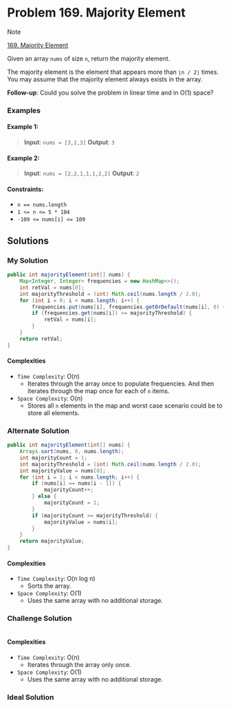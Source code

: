 # Problem 169. Majority Element

> [!NOTE]
> [169. Majority Element](https://leetcode.com/problems/majority-element/description/?envType=study-plan-v2&envId=top-interview-150)

Given an array `nums` of size `n`, return the majority element.

The majority element is the element that appears more than `⌊n / 2⌋` times. You may assume that the majority element always exists in the array.


**Follow-up**: Could you solve the problem in linear time and in O(1) space?

### Examples

#### Example 1:

> **Input**: `nums = [3,2,3]`
> **Output**: `3`

#### Example 2:

> **Input**: `nums = [2,2,1,1,1,2,2]`
> **Output**: `2`

#### Constraints:

- `n == nums.length`
- `1 <= n <= 5 * 104`
- `-109 <= nums[i] <= 109`

## Solutions

### My Solution

```java
public int majorityElement(int[] nums) {
    Map<Integer, Integer> frequencies = new HashMap<>();
    int retVal = nums[0];
    int majorityThreshold = (int) Math.ceil(nums.length / 2.0);
    for (int i = 0; i < nums.length; i++) {
        frequencies.put(nums[i], frequencies.getOrDefault(nums[i], 0) + 1);
        if (frequencies.get(nums[i]) >= majorityThreshold) {
            retVal = nums[i];
        }
    }
    return retVal;
}
```

#### Complexities

- `Time Complexity`: O(n)
    - Iterates through the array once to populate frequencies. And then iterates through the map once for each of `n` items.
- `Space Complexity`: O(n)
    - Stores all `n` elements in the map and worst case scenario could be to store all elements.

### Alternate Solution

```java
public int majorityElement(int[] nums) {
    Arrays.sort(nums, 0, nums.length);
    int majorityCount = 1;
    int majorityThreshold = (int) Math.ceil(nums.length / 2.0);
    int majorityValue = nums[0];
    for (int i = 1; i < nums.length; i++) {
        if (nums[i] == nums[i - 1]) {
            majorityCount++;
        } else {
            majorityCount = 1;
        }
        if (majorityCount >= majorityThreshold) {
            majorityValue = nums[i];
        }
    }
    return majorityValue;
}
```

#### Complexities

- `Time Complexity`: O(n log n)
    - Sorts the array.
- `Space Complexity`: O(1)
    - Uses the same array with no additional storage.

### Challenge Solution

```java

```

#### Complexities

- `Time Complexity`: O(n)
    - Iterates through the array only once.
- `Space Complexity`: O(1)
    - Uses the same array with no additional storage.

### Ideal Solution

```java

```
